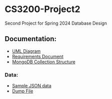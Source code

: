 # CS3200-Project2

Second Project for Spring 2024 Database Design

## Documentation:

- [UML Diagram]()
- [Requirements Document]()
- [MongoDB Collection Structure]()

### Data:

- [Sample JSON data](sample_data.json)
- [Dump File]()
